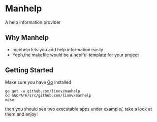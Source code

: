 # Manhelp
A help information provider

## Why Manhelp
- manhelp lets you add help information easily
- Yeph,the makefile would be a heplful template for your project

## Getting Started
Make sure you have [Go](http://golang.org/doc/install) installed
```
go get -u github.com/linnv/manhelp
cd $GOPATH/src/github.com/linnv/manhelp
make
```
then you should see two executable apps under example/, take a look at them and enjoy!
